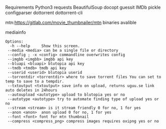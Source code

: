 Requirements 
Python3
requests
BeautifulSoup
docopt
guessit
IMDb
pickle
configparser
dottorrent
dottorrent-cli

mtn:https://gitlab.com/movie_thumbnailer/mtn 
binaries avalible 

mediainfo





    
   
    
    Options:
      -h --help     Show this screen.
     --media <media> can be a single file or directory
     --config ; -x <config> commandline overwrites config
     --imgbb <imgbb> imgbb api key
     --bluapi <bluapi> blutopia api key
     --tmdb <tmdb> tmdb api key
     --userid <userid> blutopia userid
     --torrentdir <torrentdir> where to save torrent files You can set to temp to save to a tempdir.
     --txtoutput <txtoutput> save info on upload, returns uguu.se link auto deletes in 24hours
     --autoupload <autotype> upload to blutopia yes or no
     --autotype <autotype> try to automate finding type of upload yes or no
     --stream <stream> is it stream friendly 0 for no, 1 for yes
     --anon <anon>  anon upload 0 for no, 1 for yes
     --font <font> font for mtn thumbnail
     --compress <compress_png> compress images requires oxipng yes or no
